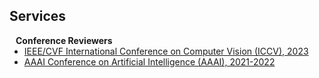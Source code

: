 ## Services

<h4 style="margin:0 10px 0;">Conference Reviewers</h4>

<ul style="margin:0 0 5px;">
  <li><a href="http://iccv2021.thecvf.com/"><autocolor>IEEE/CVF International Conference on Computer Vision (ICCV), 2023</autocolor></a></li>
  <li><a href="https://aaai.org/conference/aaai/aaai-22//"><autocolor>AAAI Conference on Artificial Intelligence (AAAI), 2021-2022</autocolor></a></li>
</ul>

[//]: # (<h4 style="margin:0 10px 0;">Journal Reviewers</h4>)

[//]: # ()
[//]: # (<ul style="margin:0 0 20px;">)

[//]: # (</ul>)
